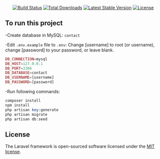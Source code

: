 <p align="center">
<a href="https://travis-ci.org/laravel/framework"><img src="https://travis-ci.org/laravel/framework.svg" alt="Build Status"></a>
<a href="https://packagist.org/packages/laravel/framework"><img src="https://poser.pugx.org/laravel/framework/d/total.svg" alt="Total Downloads"></a>
<a href="https://packagist.org/packages/laravel/framework"><img src="https://poser.pugx.org/laravel/framework/v/stable.svg" alt="Latest Stable Version"></a>
<a href="https://packagist.org/packages/laravel/framework"><img src="https://poser.pugx.org/laravel/framework/license.svg" alt="License"></a>
</p>

## To run this project
-Create database in MySQL: `contact`

-Edit `.env.example` file to `.env`:
Change [username] to root (or username), change [password] to your password, or leave blank.

```php
DB_CONNECTION=mysql
DB_HOST=127.0.0.1
DB_PORT=3306
DB_DATABASE=contact
DB_USERNAME=[username]
DB_PASSWORD=[password]
```

-Run following commands:
```php
composer install
npm install
php artisan key:generate
php artisan migrate
php artisan db:seed
```

## License

The Laravel framework is open-sourced software licensed under the [MIT license](https://opensource.org/licenses/MIT).
